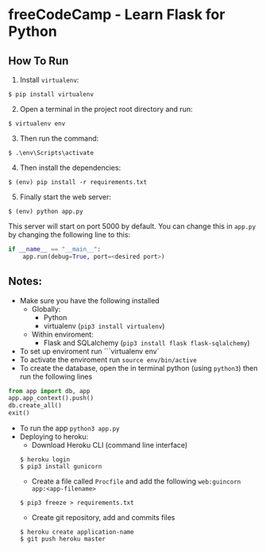 # freeCodeCamp - Learn Flask for Python

## How To Run
1. Install `virtualenv`:
```
$ pip install virtualenv
```

2. Open a terminal in the project root directory and run:
```
$ virtualenv env
```

3. Then run the command:
```
$ .\env\Scripts\activate
```

4. Then install the dependencies:
```
$ (env) pip install -r requirements.txt
```

5. Finally start the web server:
```
$ (env) python app.py
```

This server will start on port 5000 by default. You can change this in `app.py` by changing the following line to this:

```python
if __name__ == "__main__":
    app.run(debug=True, port=<desired port>)
```

## Notes:
- Make sure you have the following installed
    - Globally:
        - Python
        - virtualenv (`pip3 install virtualenv`)
    - Within enviroment:
        - Flask and SQLalchemy (`pip3 install flask flask-sqlalchemy`)
- To set up enviroment run ```virtualenv env`
- To activate the enviroment run `source env/bin/active`
- To create the database, open the in terminal python (using `python3`) then run the following lines 
```python
from app import db, app
app.app_context().push()
db.create_all()
exit()
```
- To run the app `python3 app.py`
- Deploying to heroku:
    - Download Heroku CLI (command line interface)
    ``` 
    $ heroku login
    $ pip3 install gunicorn
    ```
    - Create a file called `Procfile` and add the following `web:guincorn app:<app-filename>`
    ```
    $ pip3 freeze > requirements.txt
    ```
    - Create git repository, add and commits files
    ```
    $ heroku create application-name
    $ git push heroku master
    ```
